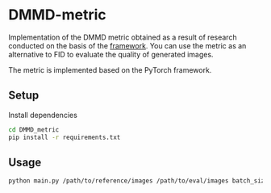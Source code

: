 # DMMD-metric
Implementation of the DMMD metric obtained as a result of research conducted on the basis of the [framework](https://github.com/nickboyar/create-and-test-generative-model-metric).
You can use the metric as an alternative to FID to evaluate the quality of generated images.

The metric is implemented based on the PyTorch framework.

## Setup

Install dependencies 

```bash
cd DMMD_metric
pip install -r requirements.txt
```

## Usage

```bash
python main.py /path/to/reference/images /path/to/eval/images batch_size
```
